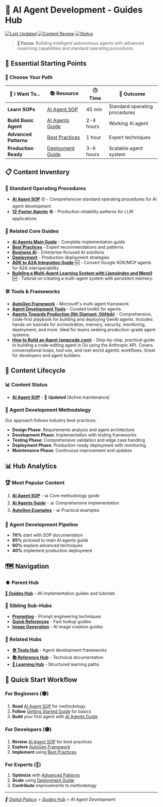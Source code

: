 # 🤖 AI Agent Development - Guides Hub

[![Last Updated](https://img.shields.io/badge/Updated-June%202025-brightgreen?style=flat-square)](./CHANGELOG.md)
[![Content Review](https://img.shields.io/badge/Reviewed-Q2%202025-blue?style=flat-square)](./REVIEW.md)
[![Status](https://img.shields.io/badge/Status-Active-success?style=flat-square)](./STATUS.md)

> **🎯 Focus**: Building intelligent autonomous agents with advanced reasoning capabilities and standard operating procedures.

## 🚀 Essential Starting Points

### 🎯 Choose Your Path
| 🎯 I Want To... | 📚 Resource | 🕒 Time | 🎯 Outcome |
|-----------------|-------------|---------|------------|
| **Learn SOPs** | [AI Agent SOP](./sop_ai_agent.md) | 45 min | Standard operating procedures |
| **Build Basic Agent** | [AI Agents Guide](../ai-agents.md) | 2-4 hours | Working AI agent |
| **Advanced Patterns** | [Best Practices](../best-practices.md) | 1 hour | Expert techniques |
| **Production Ready** | [Deployment Guide](../deployment.md) | 3-6 hours | Scalable agent system |

## 📋 Content Inventory

### 🎯 Standard Operating Procedures
- **[AI Agent SOP](./sop_ai_agent.md)** 🟡 - Comprehensive standard operating procedures for AI agent development
- **[12-Factor Agents](./12-factor-agents.md)** 🟢 - Production reliability patterns for LLM applications

### 🔗 Related Core Guides
- **[AI Agents Main Guide](../ai-agents.md)** - Complete implementation guide
- **[Best Practices](../best-practices.md)** - Expert recommendations and patterns
- **[Business AI](../business-ai.md)** - Enterprise-focused AI solutions
- **[Deployment](../deployment.md)** - Production deployment strategies
- **[ADK to A2A Integration Guide](./adk-to-a2a-guide.md)** 🆕 - Convert Google ADK/MCP agents for A2A interoperability
- **[Building a Multi-Agent Learning System with LlamaIndex and Mem0](./llamaindex-multi-agent-learning-system.md)** 🆕 - Tutorial on creating a multi-agent system with persistent memory.

### 🛠️ Tools & Frameworks
- **[AutoGen Framework](../../reference/techniques/autogen/README.md)** - Microsoft's multi-agent framework
- **[Agent Development Tools](../../tools/README.md#agent-frameworks)** - Curated toolkit for agents
 - **[Agents Towards Production (Nir Diamant, GitHub)](https://github.com/NirDiamant/agents-towards-production)** - Comprehensive, code-first playbook for building and deploying GenAI agents. Includes hands-on tutorials for orchestration, memory, security, monitoring, deployment, and more. Ideal for teams seeking production-grade agent systems.
 - **[How to Build an Agent (ampcode.com)](../../community/curated-blogs/how-to-build-an-agent-ampcode.md)** - Step-by-step, practical guide to building a code-editing agent in Go using the Anthropic API. Covers conversational loops, tool use, and real-world agentic workflows. Great for developers and agent builders.

## 🔄 Content Lifecycle

### 📊 Content Status
- **[AI Agent SOP](./sop_ai_agent.md)** - 🔄 **Updated** (Active maintenance)

### 🎯 Agent Development Methodology
Our approach follows industry best practices:
- **Design Phase**: Requirements analysis and agent architecture
- **Development Phase**: Implementation with testing frameworks
- **Testing Phase**: Comprehensive validation and edge case handling
- **Deployment Phase**: Production-ready deployment with monitoring
- **Maintenance Phase**: Continuous improvement and updates

## 📊 Hub Analytics

### 🏆 Most Popular Content
1. **[AI Agent SOP](./sop_ai_agent.md)** - 📊 Core methodology guide
2. **[AI Agents Guide](../ai-agents.md)** - 📊 Comprehensive implementation
3. **[AutoGen Examples](../../reference/techniques/autogen/examples/README.md)** - 📊 Practical examples

### 🔄 Agent Development Pipeline
- **70%** start with SOP documentation
- **85%** proceed to main AI agents guide
- **60%** explore advanced techniques
- **40%** implement production deployment

## 🗺️ Navigation

### ⬆️ Parent Hub
**[🎯 Guides Hub](../README.md)** - All implementation guides and tutorials

### 🔗 Sibling Sub-Hubs
- **[Prompting](../prompting/README.md)** - Prompt engineering techniques
- **[Quick References](../quick-references/README.md)** - Fast lookup guides
- **[Image Generation](../image-generation/README.md)** - AI image creation guides

### 🔗 Related Hubs
- **[🛠️ Tools Hub](../../tools/README.md)** - Agent development frameworks
- **[📚 Reference Hub](../../reference/README.md)** - Technical documentation
- **[📖 Learning Hub](../../learning/README.md)** - Structured learning paths

## 🎯 Quick Start Workflow

### For Beginners (🟢)
1. **Read** [AI Agent SOP](./sop_ai_agent.md) for methodology
2. **Follow** [Getting Started Guide](../getting-started.md) for basics
3. **Build** your first agent with [AI Agents Guide](../ai-agents.md)

### For Developers (🟡)
1. **Review** [AI Agent SOP](./sop_ai_agent.md) for best practices
2. **Explore** [AutoGen Framework](../../reference/techniques/autogen/README.md)
3. **Implement** using [Best Practices](../best-practices.md)

### For Experts (🔴)
1. **Optimize** with [Advanced Patterns](../best-practices.md)
2. **Scale** using [Deployment Guide](../deployment.md)
3. **Contribute** improvements to methodology

---
*🏰 [Digital Palace](../../README.md) > [Guides Hub](../README.md) > AI Agent Development*
